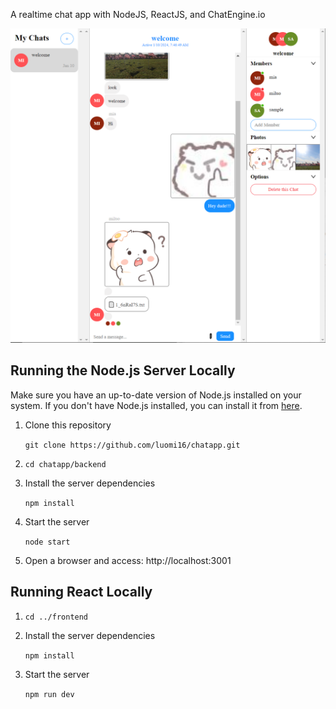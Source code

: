 A realtime chat app with NodeJS, ReactJS, and ChatEngine.io

<img src="images/chatRecord.png">

## Running the Node.js Server Locally

Make sure you have an up-to-date version of Node.js installed on your system. If you don't have Node.js installed, you can install it from [here](https://nodejs.org/en).

1. Clone this repository

   `git clone https://github.com/luomi16/chatapp.git`

2. `cd chatapp/backend`

3. Install the server dependencies

   `npm install`

4. Start the server

   `node start`

5. Open a browser and access: http://localhost:3001

## Running React Locally

1. `cd ../frontend`

2. Install the server dependencies

   `npm install`

3. Start the server

   `npm run dev`
